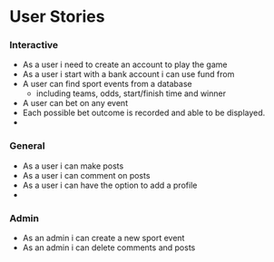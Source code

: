 # User Stories

### Interactive 
- As a user i need to create an account to play the game
- As a user i start with a bank account i can use fund from
- A user can find sport events from a database
  - including teams, odds, start/finish time and winner
- A user can bet on any event
- Each possible bet outcome is recorded and able to be displayed.
- 
### General
- As a user i can make posts
- As a user i can comment on posts
- As a user i can have the option to add a profile
- 
### Admin
- As an admin i can create a new sport event
- As an admin i can delete comments and posts
